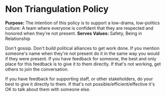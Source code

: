 # Non Triangulation Policy

**Purpose:** The intention of this policy is to support a low-drama, low-politics culture: A team where everyone is confident that they are respected and honored when they're not present.
**Serves Values:** Safety, Being in Relationship

Don't gossip. Don't build political alliances to get work done. If you mention someone's name when they're not present do it in the same way you would if they were present. If you have feedback for someone, the best and only place for this feedback is to give it to them directly. If that's not working, get others to join the conversation.

If you have feedback for supporting staff, or other stakeholders, do your best to give it directly to them. If that's not possible/efficient/effective it's OK to talk about them with someone else.
